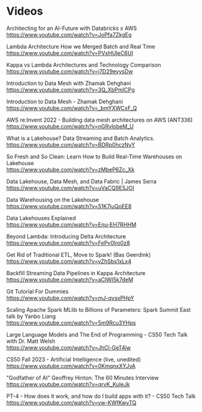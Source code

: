 # Videos 

Architecting for an AI-Future with Databricks x AWS <BR>
https://www.youtube.com/watch?v=JoPfa7ZkgEg


Lambda Architecture How we Merged Batch and Real Time <BR>
https://www.youtube.com/watch?v=PVxHUleC6UI

Kappa vs Lambda Architectures and Technology Comparison<BR>
https://www.youtube.com/watch?v=j7D29eyysDw

Introduction to Data Mesh with Zhamak Dehghani<BR>
https://www.youtube.com/watch?v=3Q_XbPmICPg

Introduction to Data Mesh - Zhamak Dehghani<BR>
https://www.youtube.com/watch?v=_bmYXWCxF_Q

AWS re:Invent 2022 - Building data mesh architectures on AWS (ANT336)<BR>
https://www.youtube.com/watch?v=nGRvlobeM_U

What is a Lakehouse? Data Streaming and Batch Analytics.<BR>
https://www.youtube.com/watch?v=BDRp0hczNyY

So Fresh and So Clean: Learn How to Build Real-Time Warehouses on Lakehouse<BR>
https://www.youtube.com/watch?v=zMbeP6Zc_Xk

Data Lakehouse, Data Mesh, and Data Fabric | James Serra<BR>
https://www.youtube.com/watch?v=uVaCQ9ESJOI

Data Warehousing on the Lakehouse<BR>
https://www.youtube.com/watch?v=51K7juQoEE8

Data Lakehouses Explained<BR>
https://www.youtube.com/watch?v=Enu-EH7RHHM

Beyond Lambda: Introducing Delta Architecture<BR>
https://www.youtube.com/watch?v=FePv0lro0z8

Get Rid of Traditional ETL, Move to Spark! (Bas Geerdink)<BR>
https://www.youtube.com/watch?v=vZhSbs1xLx4

Backfill Streaming Data Pipelines in Kappa Architecture<BR>
https://www.youtube.com/watch?v=aCIWI5k7deM

Git Tutorial For Dummies<BR>
https://www.youtube.com/watch?v=mJ-qvsxPHpY

Scaling Apache Spark MLlib to Billions of Parameters: Spark Summit East talk by Yanbo Liang<BR>
https://www.youtube.com/watch?v=5m9Rcu3YHps

Large Language Models and The End of Programming - CS50 Tech Talk with Dr. Matt Welsh<BR>
https://www.youtube.com/watch?v=JhCl-GeT4jw

CS50 Fall 2023 - Artificial Intelligence (live, unedited)<BR>
https://www.youtube.com/watch?v=0KmqnxXYJvA

"Godfather of AI" Geoffrey Hinton: The 60 Minutes Interview<BR>
https://www.youtube.com/watch?v=qrvK_KuIeJk

PT-4 - How does it work, and how do I build apps with it? - CS50 Tech Talk<BR>
https://www.youtube.com/watch?v=vw-KWfKwvTQ






